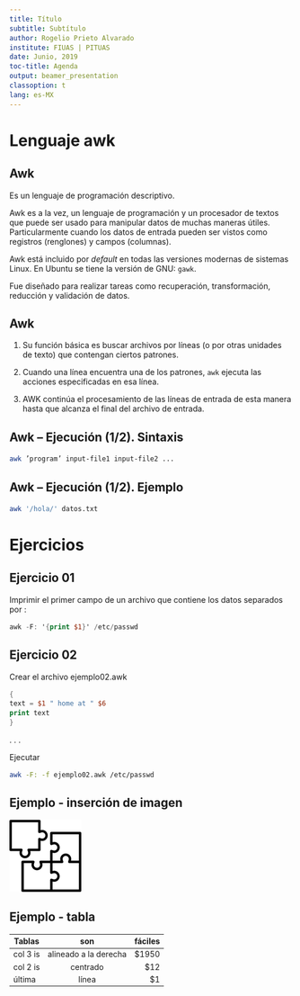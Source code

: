 ```yaml
---
title: Título
subtitle: Subtítulo
author: Rogelio Prieto Alvarado
institute: FIUAS | PITUAS
date: Junio, 2019
toc-title: Agenda
output: beamer_presentation
classoption: t
lang: es-MX 
---
```



# Lenguaje awk

## Awk

Es un lenguaje de programación descriptivo.

Awk es a la vez, un lenguaje de programación y un procesador de
textos que puede ser usado para manipular datos de muchas maneras
útiles. Particularmente cuando los datos de entrada pueden ser vistos como registros (renglones) y campos (columnas).

Awk está incluido por _default_ en todas las versiones modernas de
sistemas Linux. En Ubuntu se tiene la versión de GNU: ```gawk```.

Fue diseñado para realizar tareas como recuperación, transformación, reducción y validación de datos.

## Awk
1. Su función básica es buscar archivos por líneas (o por otras
unidades de texto) que contengan ciertos patrones.

1. Cuando una línea encuentra una de los patrones, ```awk``` ejecuta las
acciones especificadas en esa línea.

1. AWK continúa el procesamiento de las líneas de entrada de esta
manera hasta que alcanza el final del archivo de entrada.


## Awk – Ejecución (1/2). Sintaxis
```bash
awk ’program’ input-file1 input-file2 ...  
```


## Awk – Ejecución (1/2). Ejemplo
```bash
awk '/hola/' datos.txt
```
# Ejercicios

## Ejercicio 01

Imprimir el primer campo de un archivo que contiene los datos separados por :
```awk
awk -F: '{print $1}' /etc/passwd
```

## Ejercicio 02

Crear el archivo ejemplo02.awk
```awk
{
text = $1 " home at " $6
print text  
}
```

. . .

Ejecutar
```bash
awk -F: -f ejemplo02.awk /etc/passwd
```

## Ejemplo - inserción de imagen


![Imagen de demostración.](images/puzzle.png)



## Ejemplo - tabla

| Tablas        | son                   | fáciles  |
| ------------- |:---------------------:| --------:|
| col 3 is      | alineado a la derecha | $1950 |
| col 2 is      | centrado              |   $12 |
| última        | línea                 |    $1 |


